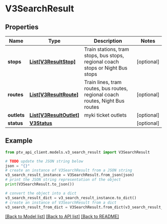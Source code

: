# V3SearchResult


## Properties

Name | Type | Description | Notes
------------ | ------------- | ------------- | -------------
**stops** | [**List[V3ResultStop]**](V3ResultStop.md) | Train stations, tram stops, bus stops, regional coach stops or Night Bus stops | [optional] 
**routes** | [**List[V3ResultRoute]**](V3ResultRoute.md) | Train lines, tram routes, bus routes, regional coach routes, Night Bus routes | [optional] 
**outlets** | [**List[V3ResultOutlet]**](V3ResultOutlet.md) | myki ticket outlets | [optional] 
**status** | [**V3Status**](V3Status.md) |  | [optional] 

## Example

```python
from ptv_api_client.models.v3_search_result import V3SearchResult

# TODO update the JSON string below
json = "{}"
# create an instance of V3SearchResult from a JSON string
v3_search_result_instance = V3SearchResult.from_json(json)
# print the JSON string representation of the object
print(V3SearchResult.to_json())

# convert the object into a dict
v3_search_result_dict = v3_search_result_instance.to_dict()
# create an instance of V3SearchResult from a dict
v3_search_result_from_dict = V3SearchResult.from_dict(v3_search_result_dict)
```
[[Back to Model list]](../README.md#documentation-for-models) [[Back to API list]](../README.md#documentation-for-api-endpoints) [[Back to README]](../README.md)


